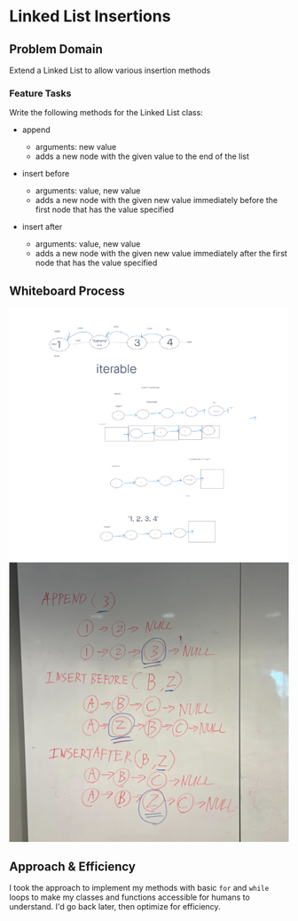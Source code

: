 # Linked List Insertions

## Problem Domain

Extend a Linked List to allow various insertion methods

### Feature Tasks

Write the following methods for the Linked List class:

- append
    - arguments: new value
    - adds a new node with the given value to the end of the list

- insert before
    - arguments: value, new value
    - adds a new node with the given new value immediately before the first node that has the value specified

- insert after
    - arguments: value, new value
    - adds a new node with the given new value immediately after the first node that has the value specified

## Whiteboard Process

![Singly Linked List Whiteboard](./05.png "Singly Linked List Whiteboard")
![Linked List Insertions](./06.jpg "Linked List Insertions")

## Approach & Efficiency

I took the approach to implement my methods with basic `for` and `while` loops to make my classes and functions accessible for humans to understand. I'd go back later, then optimize for efficiency.
